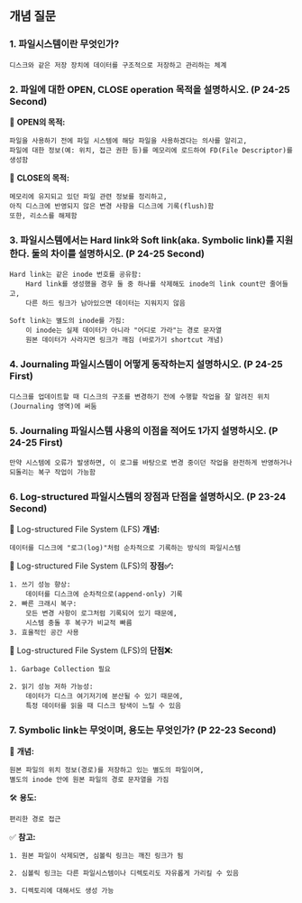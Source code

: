 ## 개념 질문

### 1. 파일시스템이란 무엇인가?
~~~
디스크와 같은 저장 장치에 데이터를 구조적으로 저장하고 관리하는 체계
~~~

### 2. 파일에 대한 OPEN, CLOSE operation 목적을 설명하시오. (P 24-25 Second)
🎯 **OPEN의 목적:**  
~~~
파일을 사용하기 전에 파일 시스템에 해당 파일을 사용하겠다는 의사를 알리고, 
파일에 대한 정보(예: 위치, 접근 권한 등)를 메모리에 로드하여 FD(File Descriptor)를 생성함
~~~
🎯 **CLOSE의 목적:**  
~~~
메모리에 유지되고 있던 파일 관련 정보를 정리하고, 
아직 디스크에 반영되지 않은 변경 사항을 디스크에 기록(flush)함
또한, 리소스를 해제함
~~~

### 3. 파일시스템에서는 Hard link와 Soft link(aka. Symbolic link)를 지원한다. 둘의 차이를 설명하시오. (P 24-25 Second)
~~~
Hard link는 같은 inode 번호를 공유함:
    Hard link를 생성했을 경우 둘 중 하나를 삭제해도 inode의 link count만 줄어들고, 
    다른 하드 링크가 남아있으면 데이터는 지워지지 않음

Soft link는 별도의 inode를 가짐:
    이 inode는 실제 데이터가 아니라 "어디로 가라"는 경로 문자열
    원본 데이터가 사라지면 링크가 깨짐 (바로가기 shortcut 개념)
~~~

### 4. Journaling 파일시스템이 어떻게 동작하는지 설명하시오. (P 24-25 First)
~~~
디스크를 업데이트할 때 디스크의 구조를 변경하기 전에 수행할 작업을 잘 알려진 위치(Journaling 영역)에 써둠
~~~

### 5. Journaling 파일시스템 사용의 이점을 적어도 1가지 설명하시오. (P 24-25 First)
~~~
만약 시스템에 오류가 발생하면, 이 로그를 바탕으로 변경 중이던 작업을 완전하게 반영하거나 되돌리는 복구 작업이 가능함
~~~

### 6. Log-structured 파일시스템의 장점과 단점을 설명하시오. (P 23-24 Second)
📌 Log-structured File System (LFS) **개념:**  
~~~
데이터를 디스크에 "로그(log)"처럼 순차적으로 기록하는 방식의 파일시스템
~~~

🎯 Log-structured File System (LFS)의 **장점✅:**  
~~~
1. 쓰기 성능 향상:
    데이터를 디스크에 순차적으로(append-only) 기록
2. 빠른 크래시 복구:
    모든 변경 사항이 로그처럼 기록되어 있기 때문에, 
    시스템 충돌 후 복구가 비교적 빠름
3. 효율적인 공간 사용
~~~

🎯 Log-structured File System (LFS)의 **단점❌:**  
~~~
1. Garbage Collection 필요

2. 읽기 성능 저하 가능성:
    데이터가 디스크 여기저기에 분산될 수 있기 때문에, 
    특정 데이터를 읽을 때 디스크 탐색이 느릴 수 있음

~~~

### 7. Symbolic link는 무엇이며, 용도는 무엇인가? (P 22-23 Second)
📌 **개념:**  
~~~
원본 파일의 위치 정보(경로)를 저장하고 있는 별도의 파일이며,
별도의 inode 안에 원본 파일의 경로 문자열을 가짐
~~~
🛠️ **용도:**  
~~~
편리한 경로 접근
~~~

✅ **참고:**  
~~~
1. 원본 파일이 삭제되면, 심볼릭 링크는 깨진 링크가 됨

2. 심볼릭 링크는 다른 파일시스템이나 디렉토리도 자유롭게 가리킬 수 있음

3. 디렉토리에 대해서도 생성 가능
~~~